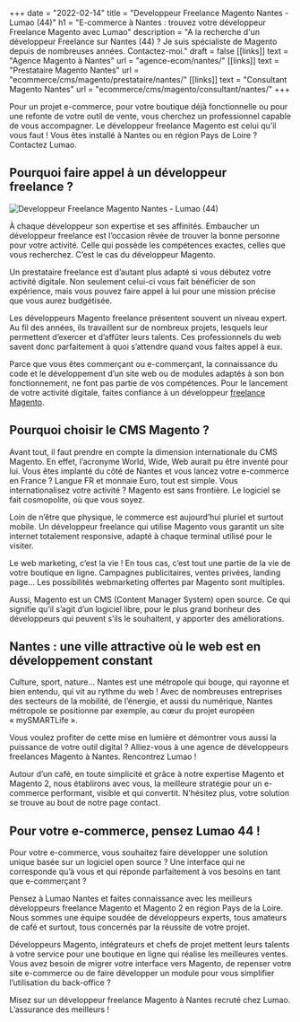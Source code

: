+++
date = "2022-02-14"
title = "Developpeur Freelance Magento Nantes  - Lumao (44)"
h1 = "E-commerce à Nantes : trouvez votre développeur Freelance Magento avec Lumao"
description = "A la recherche d'un développeur Freelance sur Nantes (44) ? Je suis spécialiste de Magento depuis de nombreuses années. Contactez-moi."
draft = false
[[links]]
    text = "Agence Magento à Nantes"
    url = "agence-ecom/nantes/"
[[links]]
    text = "Prestataire Magento Nantes"
    url = "ecommerce/cms/magento/prestataire/nantes/"
[[links]]
    text = "Consultant Magento Nantes"
    url = "ecommerce/cms/magento/consultant/nantes/"
+++

Pour un projet e-commerce, pour votre boutique déjà fonctionnelle ou pour une refonte de votre outil de vente, vous cherchez un professionnel capable de vous accompagner. Le développeur freelance Magento est celui qu’il vous faut ! Vous êtes installé à Nantes ou en région Pays de Loire ? Contactez Lumao.

## Pourquoi faire appel à un développeur freelance ?

<img class="animate zoomIn margin-auto" src="/images/ville/grand-elephant.jpg" alt="Developpeur Freelance Magento Nantes  - Lumao (44)" />

À chaque développeur son expertise et ses affinités. Embaucher un développeur freelance est l’occasion rêvée de trouver la bonne personne pour votre activité. Celle qui possède les compétences exactes, celles que vous recherchez. C’est le cas du développeur Magento.

Un prestataire freelance est d’autant plus adapté si vous débutez votre activité digitale. Non seulement celui-ci vous fait bénéficier de son expérience, mais vous pouvez faire appel à lui pour une mission précise que vous aurez budgétisée.

Les développeurs Magento freelance présentent souvent un niveau expert. Au fil des années, ils travaillent sur de nombreux projets, lesquels leur permettent d’exercer et d’affûter leurs talents. Ces professionnels du web savent donc parfaitement à quoi s’attendre quand vous faites appel à eux.

Parce que vous êtes commerçant ou e-commerçant, la connaissance du code et le développement d’un site web ou de modules adaptés à son bon fonctionnement, ne font pas partie de vos compétences. Pour le lancement de votre activité digitale, faites confiance à un développeur [freelance Magento](/ecommerce/cms/magento/freelance/).

## Pourquoi choisir le CMS Magento ?

Avant tout, il faut prendre en compte la dimension internationale du CMS Magento. En effet, l’acronyme World, Wide, Web aurait pu être inventé pour lui. Vous êtes implanté du côté de Nantes et vous lancez votre e-commerce en France ? Langue FR et monnaie Euro, tout est simple. Vous internationalisez votre activité ? Magento est sans frontière. Le logiciel se fait cosmopolite, où que vous soyez.

Loin de n’être que physique, le commerce est aujourd’hui pluriel et surtout mobile. Un développeur freelance qui utilise Magento vous garantit un site internet totalement responsive, adapté à chaque terminal utilisé pour le visiter.

Le web marketing, c’est la vie ! En tous cas, c’est tout une partie de la vie de votre boutique en ligne. Campagnes publicitaires, ventes privées, landing page… Les possibilités webmarketing offertes par Magento sont multiples.

Aussi, Magento est un CMS (Content Manager System) open source. Ce qui signifie qu’il s’agit d’un logiciel libre, pour le plus grand bonheur des développeurs qui peuvent s’ils le souhaitent, y apporter des améliorations.

## Nantes : une ville attractive où le web est en développement constant

Culture, sport, nature… Nantes est une métropole qui bouge, qui rayonne et bien entendu, qui vit au rythme du web ! Avec de nombreuses entreprises des secteurs de la mobilité, de l’énergie, et aussi du numérique, Nantes métropole se positionne par exemple, au cœur du projet européen « mySMARTLife ».

Vous voulez profiter de cette mise en lumière et démontrer vous aussi la puissance de votre outil digital ? Alliez-vous à une agence de développeurs freelances Magento à Nantes. Rencontrez Lumao !

Autour d’un café, en toute simplicité et grâce à notre expertise Magento et Magento 2, nous établirons avec vous, la meilleure stratégie pour un e-commerce performant, visible et qui convertit. N’hésitez plus, votre solution se trouve au bout de notre page contact.

## Pour votre e-commerce, pensez Lumao 44 !

Pour votre e-commerce, vous souhaitez faire développer une solution unique basée sur un logiciel open source ? Une interface qui ne corresponde qu’à vous et qui réponde parfaitement à vos besoins en tant que e-commerçant ?

Pensez à Lumao Nantes et faites connaissance avec les meilleurs développeurs freelance Magento et Magento 2 en région Pays de la Loire. Nous sommes une équipe soudée de développeurs experts, tous amateurs de café et surtout, tous concernés par la réussite de votre projet.

Développeurs Magento, intégrateurs et chefs de projet mettent leurs talents à votre service pour une boutique en ligne qui réalise les meilleures ventes. Vous avez besoin de migrer votre interface vers Magento, de repenser votre site e-commerce ou de faire développer un module pour vous simplifier l’utilisation du back-office ?

Misez sur un développeur freelance Magento à Nantes recruté chez Lumao. L’assurance des meilleurs !

